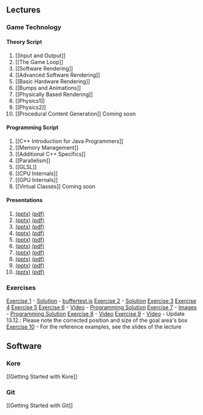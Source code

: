 ## Lectures
### Game Technology
#### Theory Script
1. [[Input and Output]]
2. [[The Game Loop]]
3. [[Software Rendering]]
4. [[Advanced Software Rendering]]
5. [[Basic Hardware Rendering]]
6. [[Bumps and Animations]]
7. [[Physically Based Rendering]]
8. [[Physics1]]
9. [[Physics2]]
9. [[Procedural Content Generation]] Coming soon

#### Programming Script
1. [[C++ Introduction for Java Programmers]]
2. [[Memory Management]]
3. [[Additional C++ Specifics]]
4. [[Parallelism]]
5. [[GLSL]]
6. [[CPU Internals]]
7. [[GPU Internals]]
8. [[Virtual Classes]] Coming soon


#### Presentations
1. [(pptx)](/wiki/slides/gametech1.pptx) [(pdf)](/wiki/slides/gametech1.pdf)
2. [(pptx)](/wiki/slides/gametech2.pptx) [(pdf)](/wiki/slides/gametech2.pdf)
3. [(pptx)](/wiki/slides/gametech3.pptx) [(pdf)](/wiki/slides/gametech3.pdf)
4. [(pptx)](/wiki/slides/gametech4.pptx) [(pdf)](/wiki/slides/gametech4.pdf)
5. [(pptx)](/wiki/slides/gametech5.pptx) [(pdf)](/wiki/slides/gametech5.pdf)
6. [(pptx)](/wiki/slides/gametech6.pptx) [(pdf)](/wiki/slides/gametech6.pdf)
7. [(pptx)](/wiki/slides/gametech7.pptx) [(pdf)](/wiki/slides/gametech7.pdf)
7. [(pptx)](/wiki/slides/gametech8.pptx) [(pdf)](/wiki/slides/gametech8.pdf)
8. [(pptx)](/wiki/slides/gametech9.pptx) [(pdf)](/wiki/slides/gametech9.pdf)
8. [(pptx)](/wiki/slides/gametech10.pptx) [(pdf)](/wiki/slides/gametech10.pdf)

### Exercises
[Exercise 1](/wiki/exercises/gametech-ex1.pdf) - [Solution](/wiki/exercises/gametech-ex1_solution.pdf) - [buffertest.js](http://ktxsoftware.com/buffertest.js)
[Exercise 2](/wiki/exercises/gametech-ex2.pdf) - [Solution](/wiki/exercises/gametech-ex2_solution.pdf)
[Exercise 3](/wiki/exercises/gametech-ex3.pdf)
[Exercise 4](/wiki/exercises/gametech-ex4.pdf)
[Exercise 5](/wiki/exercises/gametech-ex5.pdf)
[Exercise 6](/wiki/exercises/gametech-ex6.pdf) - [Video](/wiki/exercises/exercise6.mp4) - [Programming Solution](https://github.com/KTXSoftware/Exercise6-Solution.git)
[Exercise 7](/wiki/exercises/gametech-ex7.pdf) - [Images](Exercise-7-Images) - [Programming Solution](https://github.com/KTXSoftware/Exercise7-Solution.git)
[Exercise 8](/wiki/exercises/gametech-ex8.pdf) - [Video](/wiki/exercises/exercise8.mp4)
[Exercise 9](/wiki/exercises/gametech-ex9.pdf) - [Video](/wiki/exercises/exercise9.mp4) - Update 13.12.: Please note the corrected position and size of the goal area's box
[Exercise 10](/wiki/exercises/gametech-ex10.pdf) - For the reference examples, see the slides of the lecture

## Software
### Kore
[[Getting Started with Kore]]

### Git
[[Getting Started with Git]]